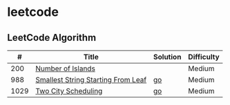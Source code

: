 # leetcode

## LeetCode Algorithm

| # | Title | Solution | Difficulty |
|---| ----- | -------- | ---------- |
|200|[Number of Islands](https://leetcode.com/problems/number-of-islands/description/?envType=daily-question&envId=2024-04-19)||Medium|
|988|[Smallest String Starting From Leaf](https://leetcode.com/problems/smallest-string-starting-from-leaf/description/)|[go](https://github.com/Rayui1225/leetcode/blob/main/Algorithm/Smallest%20String%20Starting%20From%20Leaf.go)|Medium|
|1029| [Two City Scheduling](https://leetcode.com/problems/two-city-scheduling/description/)|[go](https://github.com/Rayui1225/leetcode/blob/main/Algorithm/twoCitySchedCost.go)|Medium|
